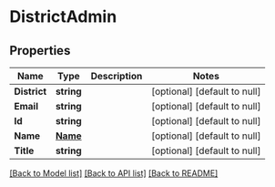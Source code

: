 # DistrictAdmin

## Properties
Name | Type | Description | Notes
------------ | ------------- | ------------- | -------------
**District** | **string** |  | [optional] [default to null]
**Email** | **string** |  | [optional] [default to null]
**Id** | **string** |  | [optional] [default to null]
**Name** | [**Name**](Name.md) |  | [optional] [default to null]
**Title** | **string** |  | [optional] [default to null]

[[Back to Model list]](../README.md#documentation-for-models) [[Back to API list]](../README.md#documentation-for-api-endpoints) [[Back to README]](../README.md)


